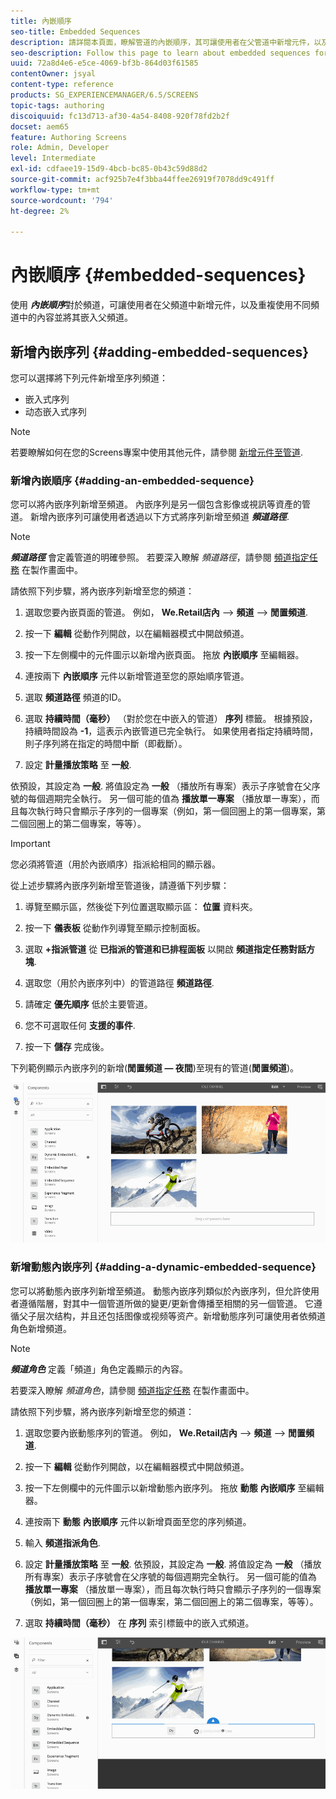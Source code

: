 ```yaml
---
title: 內嵌順序
seo-title: Embedded Sequences
description: 請詳閱本頁面，瞭解管道的內嵌順序，其可讓使用者在父管道中新增元件，以及重複使用不同管道的內容，並將其嵌入父管道。
seo-description: Follow this page to learn about embedded sequences for channels that allows the user to add components in the parent channel and also to re-use the content from a different channel and embed it into the parent channel.
uuid: 72a8d4e6-e5ce-4069-bf3b-864d03f61585
contentOwner: jsyal
content-type: reference
products: SG_EXPERIENCEMANAGER/6.5/SCREENS
topic-tags: authoring
discoiquuid: fc13d713-af30-4a54-8408-920f78fd2b2f
docset: aem65
feature: Authoring Screens
role: Admin, Developer
level: Intermediate
exl-id: cdfaee19-15d9-4bcb-bc85-0b43c59d88d2
source-git-commit: acf925b7e4f3bba44ffee26919f7078dd9c491ff
workflow-type: tm+mt
source-wordcount: '794'
ht-degree: 2%

---
```


# 內嵌順序 {#embedded-sequences}

使用 ***內嵌順序***&#x200B;對於頻道，可讓使用者在父頻道中新增元件，以及重複使用不同頻道中的內容並將其嵌入父頻道。

## 新增內嵌序列 {#adding-embedded-sequences}

您可以選擇將下列元件新增至序列頻道：

* 嵌入式序列
* 动态嵌入式序列

>[!NOTE]
>
>若要瞭解如何在您的Screens專案中使用其他元件，請參閱 [新增元件至管道](adding-components-to-a-channel.md).

### 新增內嵌順序 {#adding-an-embedded-sequence}

您可以將內嵌序列新增至頻道。 內嵌序列是另一個包含影像或視訊等資產的管道。 新增內嵌序列可讓使用者透過以下方式將序列新增至頻道 ***頻道路徑***.

>[!NOTE]
>***頻道路徑*** 會定義管道的明確參照。
>若要深入瞭解 *頻道路徑*，請參閱 [頻道指定任務](channel-assignment.md) 在製作畫面中。

請依照下列步驟，將內嵌序列新增至您的頻道：

1. 選取您要內嵌頁面的管道。 例如， **We.Retail店內** —> **頻道** —> **閒置頻道**.

1. 按一下 **編輯** 從動作列開啟，以在編輯器模式中開啟頻道。
1. 按一下左側欄中的元件圖示以新增內嵌頁面。 拖放 **內嵌順序** 至編輯器。
1. 連按兩下 **內嵌順序** 元件以新增管道至您的原始順序管道。
1. 選取 **頻道路徑** 頻道的ID。
1. 選取 **持續時間（毫秒）** （對於您在中嵌入的管道） **序列** 標籤。 根據預設，持續時間設為 **-1**，這表示內嵌管道已完全執行。 如果使用者指定持續時間，則子序列將在指定的時間中斷（即截斷）。

1. 設定 **計量播放策略** 至 **一般**.

依預設，其設定為 **一般**. 將值設定為 **一般** （播放所有專案）表示子序號會在父序號的每個週期完全執行。 另一個可能的值為 **播放單一專案** （播放單一專案），而且每次執行時只會顯示子序列的一個專案（例如，第一個回圈上的第一個專案，第二個回圈上的第二個專案，等等）。

>[!IMPORTANT]
>
>您必須將管道（用於內嵌順序）指派給相同的顯示器。
>
>從上述步驟將內嵌序列新增至管道後，請遵循下列步驟：
>
>1. 導覽至顯示區，然後從下列位置選取顯示區： **位置** 資料夾。
>1. 按一下 **儀表板** 從動作列導覽至顯示控制面板。
>1. 選取 **+指派管道** 從 **已指派的管道和已排程面板** 以開啟 **頻道指定任務對話方塊**.
>
>1. 選取您（用於內嵌序列中）的管道路徑 **頻道路徑**.
>1. 請確定 **優先順序** 低於主要管道。
>
>1. 您不可選取任何 **支援的事件**.
>1. 按一下 **儲存** 完成後。

>


下列範例顯示內嵌序列的新增(**閒置頻道 — 夜間**)至現有的管道(**閒置頻道**)。

![new2](assets/new2.gif)

### 新增動態內嵌序列 {#adding-a-dynamic-embedded-sequence}

您可以將動態內嵌序列新增至頻道。 動態內嵌序列類似於內嵌序列，但允許使用者遵循階層，對其中一個管道所做的變更/更新會傳播至相關的另一個管道。 它遵循父子层次结构，并且还包括图像或视频等资产。新增動態序列可讓使用者依頻道角色新增頻道。

>[!NOTE]
>
>***頻道角色*** 定義「頻道」角色定義顯示的內容。
>
>若要深入瞭解 *頻道角色*，請參閱 [頻道指定任務](channel-assignment.md) 在製作畫面中。

請依照下列步驟，將內嵌序列新增至您的頻道：

1. 選取您要內嵌動態序列的管道。 例如， **We.Retail店內** —> **頻道** —> **閒置頻道**.

1. 按一下 **編輯** 從動作列開啟，以在編輯器模式中開啟頻道。
1. 按一下左側欄中的元件圖示以新增動態內嵌序列。 拖放 **動態** **內嵌順序**  至編輯器。

1. 連按兩下 **動態** **內嵌順序** 元件以新增頁面至您的序列頻道。

1. 輸入 **頻道指派角色**.
1. 設定 **計量播放策略** 至 **一般**. 依預設，其設定為 **一般**. 將值設定為 **一般** （播放所有專案）表示子序號會在父序號的每個週期完全執行。 另一個可能的值為 **播放單一專案** （播放單一專案），而且每次執行時只會顯示子序列的一個專案（例如，第一個回圈上的第一個專案，第二個回圈上的第二個專案，等等）。

1. 選取 **持續時間（毫秒）** 在 **序列** 索引標籤中的嵌入式頻道。

![最新](assets/latest.gif)
